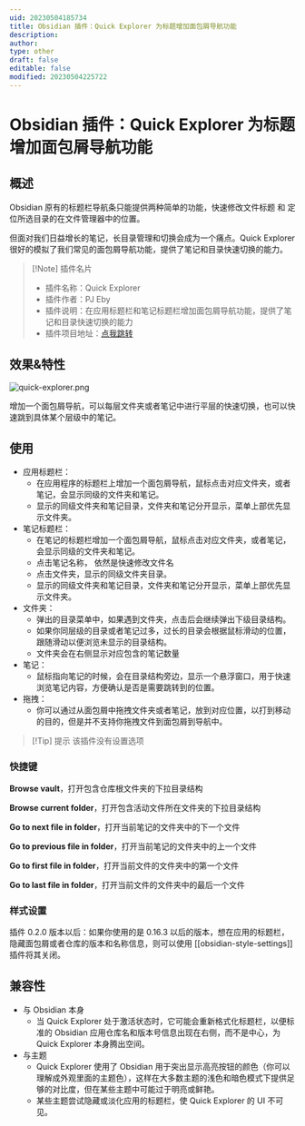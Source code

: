 ```yaml
---
uid: 20230504185734
title: Obsidian 插件：Quick Explorer 为标题增加面包屑导航功能
description: 
author: 
type: other
draft: false
editable: false
modified: 20230504225722
---
```


# Obsidian 插件：Quick Explorer 为标题增加面包屑导航功能

## 概述

Obsidian 原有的标题栏导航条只能提供两种简单的功能，快速修改文件标题 和 定位所选目录的在文件管理器中的位置。

但面对我们日益增长的笔记，长目录管理和切换会成为一个痛点。Quick Explorer 很好的模拟了我们常见的面包屑导航功能，提供了笔记和目录快速切换的能力。

> [!Note] 插件名片
> - 插件名称：Quick Explorer
> - 插件作者：PJ Eby
> - 插件说明：在应用标题栏和笔记标题栏增加面包屑导航功能，提供了笔记和目录快速切换的能力
> - 插件项目地址：[点我跳转](https://github.com/pjeby/quick-explorer)

## 效果&特性

![quick-explorer.png](https://cdn.pkmer.cn/images/quick-explorer.png)

增加一个面包屑导航，可以每层文件夹或者笔记中进行平层的快速切换，也可以快速跳到具体某个层级中的笔记。

## 使用

- 应用标题栏：
	- 在应用程序的标题栏上增加一个面包屑导航，鼠标点击对应文件夹，或者笔记，会显示同级的文件夹和笔记。
	- 显示的同级文件夹和笔记目录，文件夹和笔记分开显示，菜单上部优先显示文件夹。
- 笔记标题栏：
	- 在笔记的标题栏增加一个面包屑导航，鼠标点击对应文件夹，或者笔记，会显示同级的文件夹和笔记。
	- 点击笔记名称， 依然是快速修改文件名
	- 点击文件夹，显示的同级文件夹目录。
	- 显示的同级文件夹和笔记目录，文件夹和笔记分开显示，菜单上部优先显示文件夹。
- 文件夹：
	- 弹出的目录菜单中，如果遇到文件夹，点击后会继续弹出下级目录结构。
	- 如果你同层级的目录或者笔记过多，过长的目录会根据鼠标滑动的位置，跟随滑动以便浏览未显示的目录结构。
	- 文件夹会在右侧显示对应包含的笔记数量
- 笔记：
	- 鼠标指向笔记的时候，会在目录结构旁边，显示一个悬浮窗口，用于快速浏览笔记内容，方便确认是否是需要跳转到的位置。
- 拖拽：
	- 你可以通过从面包屑中拖拽文件夹或者笔记，放到对应位置，以打到移动的目的，但是并不支持你拖拽文件到面包屑到导航中。

>[!Tip] 提示
>该插件没有设置选项

### 快捷键

**Browse vault**，打开包含仓库根文件夹的下拉目录结构

**Browse current folder**，打开包含活动文件所在文件夹的下拉目录结构

**Go to next file in folder**，打开当前笔记的文件夹中的下一个文件

**Go to previous file in folder**，打开当前笔记的文件夹中的上一个文件

**Go to first file in folder**，打开当前文件的文件夹中的第一个文件

**Go to last file in folder**，打开当前文件的文件夹中的最后一个文件

### 样式设置

插件 0.2.0 版本以后：如果你使用的是 0.16.3 以后的版本，想在应用的标题栏，隐藏面包屑或者仓库的版本和名称信息，则可以使用 [[obsidian-style-settings]] 插件将其关闭。

## 兼容性

- 与 Obsidian 本身
	- 当 Quick Explorer 处于激活状态时，它可能会重新格式化标题栏，以便标准的 Obsidian 应用仓库名和版本号信息出现在右侧，而不是中心，为 Quick Explorer 本身腾出空间。
- 与主题
	- Quick Explorer 使用了 Obsidian 用于突出显示高亮按钮的颜色（你可以理解成外观里面的主题色），这样在大多数主题的浅色和暗色模式下提供足够的对比度，但在某些主题中可能过于明亮或鲜艳。
	- 某些主题尝试隐藏或淡化应用的标题栏，使 Quick Explorer 的 UI 不可见。